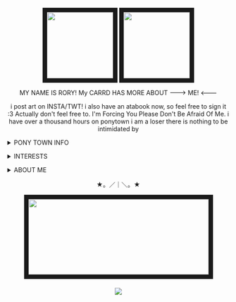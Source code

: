 <p align="center">
<a title="CHELSEA'S TOYHOUSE" href=https://toyhou.se/15550084.chelsea><img src="https://file.garden/Zdu77rwq23DtX9qX/pony-town-really%20weird%20cat-boop-blinking-padded-4x%20(2).gif" width="150" height="150" border="10"/ ></a>
<a title="SAWYER'S TOYHOUSE" href=https://toyhou.se/19381992.sawyer><img src="https://file.garden/Zdu77rwq23DtX9qX/pony-town-%F0%9F%8C%A0%20af_%20nojoki-boop-blinking-padded-toy104-4x.gif" width="150" height="150" border="10"/ ></a>
<p align="center">
MY NAME IS RORY!
My CARRD HAS MORE ABOUT ---> ME! <---
  <p align="center">
    i post art on INSTA/TWT! i also have an atabook now, so feel free to sign it :3 Actually don't feel free to. I'm Forcing You Please Don't Be Afraid Of Me. i have over a thousand hours on ponytown i am a loser there is nothing to be intimidated by
</p>

<p align="center"><details>
  <summary><b></b>PONY TOWN INFO</b></summary>
HELLO!!!! I'm usually running around on ponytown alone or with <a href="https://github.com/windch1mes">chime</a>/<a href="https://x.com/IllyDood">liv</a> or sitting justtt slightly under spawn on 18+! i like to do bits and i accidentally end up roleplaying 90% of the time! i don't like making people uncomfortable, so most of the time this stuff is very lighthearted
</p>
i have tier 2 supporter, so i will hunt you down if you're on my friendslist! it is a Threat! anyway i really enjoy talking to people on PT, please don't be frightened by me or friends!!!! i will only struggle if i can't meet your energy HAHA
</p>
  basic stuff like c+h is cool! i'm A-OKAY! with inspiration from my ponies but please don't go out and fully copy OCs (since it has happened?) (i can't believe i have an evil doppelganger on ponytown) on the Heavier side, i will block easily if you're overly sexual or straightup mean. (or if you are just......annoyingly Online Sorry) there's better ways to be funny guys
</p>
  i have a good amount of fandom ponies, but i'm not always too interested in talking about the media they derive from indepth.. if you recognize one of them, feel free to bring it up :D
</p>
    other than all that, i don't take PT too seriously! it's just another chatroom online! here's some of my most used ponies, but i have over 300 of them!!
</p>
  <p align="center">
<a title="WINSLOW / FURSONA"><img src="https://file.garden/Zdu77rwq23DtX9qX/pony-town-%E2%98%84%20portrait%20of%20the%20artist-trot-blinking-fixed-2x.gif"></a><a title="ROOSTER / PONYSONA"><img src="https://file.garden/Zdu77rwq23DtX9qX/pony-town-%E2%98%84%20rooster%20_%20ponysona-trot-blinking-fixed-toy121-2x.gif"></a><a title="ME! PERSONA"><img src="https://file.garden/Zdu77rwq23DtX9qX/pony-town-%E2%98%80%20I'M%20AT%20YOUR%20BECK%20AND%20CALL!-trot-blinking-fixed-2x.gif"><a title="TEMMIE!"><img src="https://file.garden/Zdu77rwq23DtX9qX/pony-town-temmers-trot-blinking-fixed-ponyplush-2x.gif"><a title="..AND BAKUGO!"><img src="https://file.garden/Zdu77rwq23DtX9qX/pony-town-ouuughhhhhhhh-trot-blinking-fixed-2x.gif">
<p align="center">
<center></details></center>
<p align="center">

<p align="center"><details>
<summary>INTERESTS</summary>
  <p>I'm only going to list main/favorite interests because otherwise this section would be very long!!!! check out my carrd for more indepth stuff</p>
  <p><b>GENERAL:</b> art, ocs, circus works, commedia del'arte, clowns, retro/vintage/70's things, music, animation/animated movies</p>
  <p><b>MUSIC:</b> car seat headrest, scissor sisters, modest mouse, forgive durden, david bowie, the antlers, the garden, abba, billy joel</p>
  <p><b>MANGA/ANIME:</b> witch hat atelier, dungeon meshi, d.gray-man, fullmetal alchemist: brotherhood, houseki no kuni, vinland saga, to your eternity, tokyo ghoul, the promised neverland</p>
  <p><b>SHOWS:</b> lego monkie kid, the bear, the boys, the handmaid's tale, infinity train, the midnight gospel, invincible, smiling friends</p>
</details>
</p>

<p align="center"><details>
<summary>ABOUT ME</summary>
  <p>you wanna know about lil ol me? aw shucks</p>
    <p>WELL TRULY! i do not know what to say! (is going to say things) i'm physically disabled, plus audhd! there's a lot of comorbidities here, but my biggest problems are inattention and fatigue. that may make me seem a bit disinterested at times, but i promise it's not!</p>
     <p>as for labels, i've been a bit confused myself! just know that i am queer and not cishet, and if you ever see me poking fun at a label, i'm under it! the closest ones are aroace and genderfluid, though</p>
     <p>if you'd like to psychoanalyze me and are into this kinda thing, my typology is ENFP 7W6 748 sluai iee EFLV sanguine-phlegmatic sx/so but don't ask me any questions because i only did this for my friend who knows much more than me</p>
  <p>my favorite color is orange and i like oversharing online....... i have a lot of "cringy" interests so if riding the high horse is your type of deal, i fear we may not get along too well! i do not want to be the "exception," i want you to be nice to people!</p>
   <p>i have had a crazy life at my ripe age of 19 and you are bound to learn about it if we talk about experiences</p>
  </details></p>
  <p align="center">★。／｜＼。★</p>
  <p align="center">
  <a title="PLAYLIST ! my art <3" href=https://open.spotify.com/playlist/3h8wqFAn7IkuQ3TLy4PjO2?si=f2c06614411148b0><img src="https://file.garden/Zdu77rwq23DtX9qX/more3.png" width="409" height="171" border="10"></a>
  </p>
<h5 align="center">
 
![](https://komarev.com/ghpvc/?username=no-jokie&color=red)

</h5>

